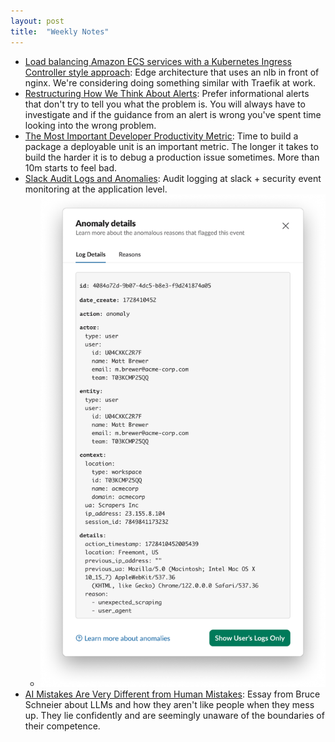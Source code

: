 ```yaml
---
layout: post
title:  "Weekly Notes"
---
```


* [Load balancing Amazon ECS services with a Kubernetes Ingress Controller style approach](https://aws.amazon.com/blogs/containers/load-balancing-amazon-ecs-services-with-a-kubernetes-ingress-controller-style-approach/): Edge architecture that uses an nlb in front of nginx. We're considering doing something similar with Traefik at work.
* [Restructuring How We Think About Alerts](https://www.honeycomb.io/blog/restructuring-how-we-think-about-alerts): Prefer informational alerts that don't try to tell you what the problem is. You will always have to investigate and if the guidance from an alert is wrong you've spent time looking into the wrong problem.
* [The Most Important Developer Productivity Metric](https://www.honeycomb.io/blog/most-important-developer-productivity-metric-build-times): Time to build a package a deployable unit is an important metric. The longer it takes to build the harder it is to debug a production issue sometimes. More than 10m starts to feel bad.
* [Slack Audit Logs and Anomalies](https://slack.engineering/slack-audit-logs-and-anomalies/): Audit logging at slack + security event monitoring at the application level.
  * ![Sample audit log from Slack](/assets/2025/sample_audit_log_slack.png)
* [AI Mistakes Are Very Different from Human Mistakes](https://www.schneier.com/blog/archives/2025/01/ai-mistakes-are-very-different-from-human-mistakes.html): Essay from Bruce Schneier about LLMs and how they aren't like people when they mess up. They lie confidently and are seemingly unaware of the boundaries of their competence.
